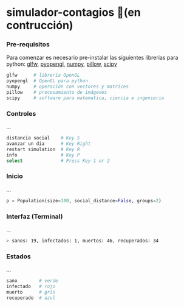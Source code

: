 # simulador-contagios 🚧(en contrucción)
### Pre-requisitos
Para comenzar es necesario pre-instalar las siguientes librerias para python: [glfw](https://pypi.org/project/glfw/), [pyopengl](https://pypi.org/project/PyOpenGL/), [numpy](https://pypi.org/project/numpy/), [pillow](https://pypi.org/project/Pillow/), [scipy](https://pypi.org/project/scipy/)
```bash
glfw      # librería OpenGL
pyopengl  # OpenGL para python
numpy     # operación con vectores y matrices
pillow    # procesamiento de imágenes
scipy     # software para matematica, ciencia e ingenieria
```
### Controles
...
```bash
distancia social    # Key S
avanzar un dia      # Key Right
restart simulation  # Key R
info                # Key P
select              # Press Key 1 or 2
```
### Inicio
...
```python
p = Population(size=100, social_distance=False, groups=2)
```
### Interfaz (Terminal)
...
```bash
> sanos: 19, infectados: 1, muertos: 46, recuperados: 34
```
### Estados
...
```bash
sano        # verde
infectado   # rojo
muerto      # gris
recuperado  # azul
```
